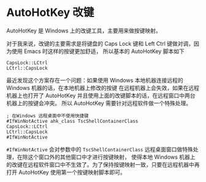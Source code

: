 # AutoHotKey 改键

AutoHotKey 是 Windows 上的改键工具，主要用来做按键映射。

对于我来说，改键的主要需求是将键盘的 Caps Lock 键和 Left Ctrl 键做对调，因为使用 Emacs 时这样的按键更加舒适，
所以基本的 AutoHotKey 脚本如下

```ahk
CapsLock::LCtrl
LCtrl::CapsLock
```

最近发现这个方案存在一个问题：如果使用 Windows 本地机器连接远程的 Windows 机器的话，在本地机器上修改的按键
在远程机器上会失效，如果在远程机器上也打开了 AutoHotKey 并且使用上面的改键脚本的话，在远程窗口中两台机器上的按键会冲突。
所以 AutoHotKey 需要针对远程软件做一个特殊处理。

```ahk
; 在Windows 远程桌面中不使用快捷键
#IfWinNotActive ahk_class TscShellContainerClass
CapsLock::LCtrl
LCtrl::CapsLock
#IfWinNotActive
```
`#IfWinNotActive` 会对参数中的 `TscShellContainerClass` 远程桌面窗口做特殊处理，在除这个窗口外的其他窗口中才进行按键映射，
使得本地 Windows 机器上的改键在远程软件窗口中不生效了。为了保持按键映射一致，只要在远程机器中再打开 AutoHotKey 使用第一个按键映射脚本即可。